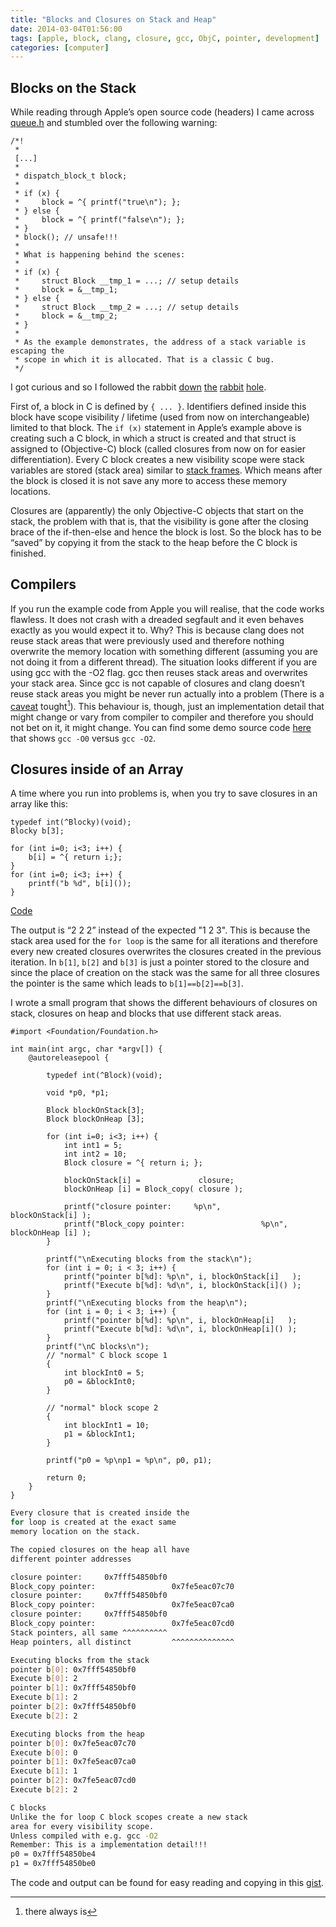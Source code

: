 ```yaml
---
title: "Blocks and Closures on Stack and Heap"
date: 2014-03-04T01:56:00
tags: [apple, block, clang, closure, gcc, ObjC, pointer, development]
categories: [computer]
---
```


## Blocks on the Stack

While reading through Apple’s open source code (headers) I came across [queue.h](http://opensource.apple.com/source/libdispatch/libdispatch-339.1.9/dispatch/queue.h) and stumbled over the following warning:

<!--more-->

```objc
/*!
 *
 [...]
 *
 * dispatch_block_t block;
 *
 * if (x) {
 *     block = ^{ printf("true\n"); };
 * } else {
 *     block = ^{ printf("false\n"); };
 * }
 * block(); // unsafe!!!
 *
 * What is happening behind the scenes:
 *
 * if (x) {
 *     struct Block __tmp_1 = ...; // setup details
 *     block = &__tmp_1;
 * } else {
 *     struct Block __tmp_2 = ...; // setup details
 *     block = &__tmp_2;
 * }
 *
 * As the example demonstrates, the address of a stack variable is escaping the
 * scope in which it is allocated. That is a classic C bug.
 */
```

I got curious and so I followed the rabbit [down](http://opensource.apple.com/source/libdispatch/libdispatch-339.1.9/dispatch/queue.h) [the](http://objectivistc.tumblr.com/post/10523983325/would-you-please-crash-my-out-of-scope-stack-closure) [rabbit](http://www.friday.com/bbum/2009/08/29/blocks-tips-tricks/) [hole](https://developer.apple.com/library/mac/documentation/Cocoa/Conceptual/Blocks/Articles/bxUsing.html).

First of, a block in C is defined by `{ ... }`. Identifiers defined inside this block have scope visibility / lifetime (used from now on interchangeable) limited to that block. The `if (x)` statement in Apple’s example above is creating such a C block, in which a struct is created and that struct is assigned to (Objective-C) block (called closures from now on for easier differentiation).
Every C block creates a new visibility scope were stack variables are stored (stack area) similar to [stack frames](https://en.wikipedia.org/wiki/Call_stack#Structure). Which means after the block is closed it is not save any more to access these memory locations.

Closures are (apparently) the only Objective-C objects that start on the stack, the problem with that is, that the visibility is gone after the closing brace of the if-then-else and hence the block is lost. So the block has to be “saved” by copying it from the stack to the heap before the C block is finished.

## Compilers

If you run the example code from Apple you will realise, that the code works flawless. It does not crash with a dreaded segfault and it even behaves exactly as you would expect it to.
Why? This is because clang does not reuse stack areas that were previously used and therefore nothing overwrite the memory location with something different (assuming you are not doing it from a different thread). The situation looks different if you are using gcc with the -O2 flag. gcc then reuses stack areas and overwrites your stack area. Since gcc is not capable of closures and clang doesn’t reuse stack areas you might be never run actually into a problem (There is a [caveat](#closures-inside-of-an-array) tought[^1]). This behaviour is, though, just an implementation detail that might change or vary from compiler to compiler and therefore you should not bet on it, it might change.
You can find some demo source code [here](http://objectivistc.tumblr.com/post/10523983325/would-you-please-crash-my-out-of-scope-stack-closure) that shows `gcc -O0` versus `gcc -O2`.

## Closures inside of an Array

A time where you run into problems is, when you try to save closures in an array like this:

```objc
typedef int(^Blocky)(void);
Blocky b[3];

for (int i=0; i<3; i++) {
    b[i] = ^{ return i;};
}
for (int i=0; i<3; i++) {
    printf("b %d", b[i]());
}
```

[Code](http://www.friday.com/bbum/2009/08/29/blocks-tips-tricks/)

The output is “2 2 2” instead of the expected "1 2 3". This is because the stack area used for the `for loop` is the same for all iterations and therefore every new created closures overwrites the closures created in the previous iteration. In `b[1]`, `b[2]` and `b[3]` is just a pointer stored to the closure and since the place of creation on the stack was the same for all three closures the pointer is the same which leads to `b[1]==b[2]==b[3]`.

I wrote a small program that shows the different behaviours of closures on stack, closures on heap and blocks that use different stack areas.

```objc
#import <Foundation/Foundation.h>

int main(int argc, char *argv[]) {
    @autoreleasepool {

        typedef int(^Block)(void);

        void *p0, *p1;

        Block blockOnStack[3];
        Block blockOnHeap [3];

        for (int i=0; i<3; i++) {
            int int1 = 5;
            int int2 = 10;
            Block closure = ^{ return i; };

            blockOnStack[i] =             closure;
            blockOnHeap [i] = Block_copy( closure );

            printf("closure pointer:     %p\n",                blockOnStack[i] );
            printf("Block_copy pointer:                 %p\n", blockOnHeap [i] );
        }

        printf("\nExecuting blocks from the stack\n");
        for (int i = 0; i < 3; i++) {
            printf("pointer b[%d]: %p\n", i, blockOnStack[i]   );
            printf("Execute b[%d]: %d\n", i, blockOnStack[i]() );
        }
        printf("\nExecuting blocks from the heap\n");
        for (int i = 0; i < 3; i++) {
            printf("pointer b[%d]: %p\n", i, blockOnHeap[i]   );
            printf("Execute b[%d]: %d\n", i, blockOnHeap[i]() );
        }
        printf("\nC blocks\n");
        // "normal" C block scope 1
        {
            int blockInt0 = 5;
            p0 = &blockInt0;
        }

        // "normal" block scope 2
        {
            int blockInt1 = 10;
            p1 = &blockInt1;
        }

        printf("p0 = %p\np1 = %p\n", p0, p1);

        return 0;
    }
}
```

```bash
Every closure that is created inside the
for loop is created at the exact same
memory location on the stack.

The copied closures on the heap all have
different pointer addresses

closure pointer:     0x7fff54850bf0
Block_copy pointer:                 0x7fe5eac07c70
closure pointer:     0x7fff54850bf0
Block_copy pointer:                 0x7fe5eac07ca0
closure pointer:     0x7fff54850bf0
Block_copy pointer:                 0x7fe5eac07cd0
Stack pointers, all same ^^^^^^^^^^
Heap pointers, all distinct         ^^^^^^^^^^^^^^

Executing blocks from the stack
pointer b[0]: 0x7fff54850bf0
Execute b[0]: 2
pointer b[1]: 0x7fff54850bf0
Execute b[1]: 2
pointer b[2]: 0x7fff54850bf0
Execute b[2]: 2

Executing blocks from the heap
pointer b[0]: 0x7fe5eac07c70
Execute b[0]: 0
pointer b[1]: 0x7fe5eac07ca0
Execute b[1]: 1
pointer b[2]: 0x7fe5eac07cd0
Execute b[2]: 2

C blocks
Unlike the for loop C block scopes create a new stack
area for every visibility scope.
Unless compiled with e.g. gcc -O2
Remember: This is a implementation detail!!!
p0 = 0x7fff54850be4
p1 = 0x7fff54850be0
```

The code and output can be found for easy reading and copying in this [gist](https://gist.github.com/hashier/9317235).

[^1]: there always is
